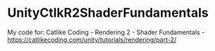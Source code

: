 # UnityCtlkR2ShaderFundamentals
My code for: Catlike Coding - Rendering 2 - Shader Fundamentals  - https://catlikecoding.com/unity/tutorials/rendering/part-2/
